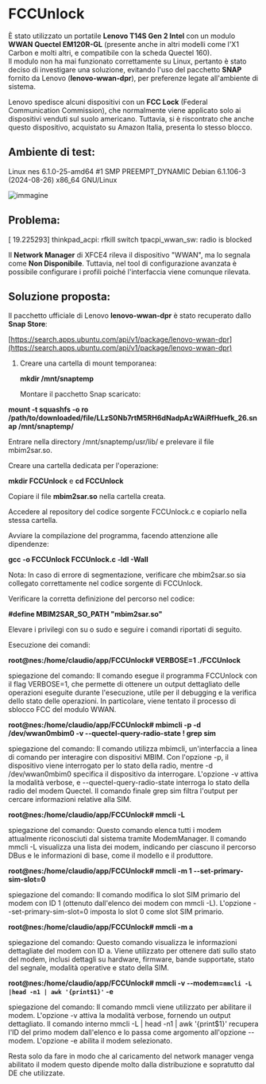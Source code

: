 # FCCUnlock

È stato utilizzato un portatile **Lenovo T14S Gen 2 Intel** con un modulo **WWAN Quectel EM120R-GL** (presente anche in altri modelli come l'X1 Carbon e molti altri, e compatibile con la scheda Quectel 160).  
Il modulo non ha mai funzionato correttamente su Linux, pertanto è stato deciso di investigare una soluzione, evitando l'uso del pacchetto **SNAP** fornito da Lenovo (**lenovo-wwan-dpr**), per preferenze legate all'ambiente di sistema.

Lenovo spedisce alcuni dispositivi con un **FCC Lock** (Federal Communication Commission), che normalmente viene applicato solo ai dispositivi venduti sul suolo americano. Tuttavia, si è riscontrato che anche questo dispositivo, acquistato su Amazon Italia, presenta lo stesso blocco.

## Ambiente di test:
Linux nes 6.1.0-25-amd64 #1 SMP PREEMPT_DYNAMIC Debian 6.1.106-3 (2024-08-26) x86_64 GNU/Linux

![immagine](https://github.com/user-attachments/assets/9c2d3b05-5d56-4881-9c55-72406e041ba6)


## Problema:
[ 19.225293] thinkpad_acpi: rfkill switch tpacpi_wwan_sw: radio is blocked

Il **Network Manager** di XFCE4 rileva il dispositivo "WWAN", ma lo segnala come **Non Disponibile**. Tuttavia, nel tool di configurazione avanzata è possibile configurare i profili poiché l'interfaccia viene comunque rilevata.

## Soluzione proposta:
Il pacchetto ufficiale di Lenovo **lenovo-wwan-dpr** è stato recuperato dallo **Snap Store**:

[https://search.apps.ubuntu.com/api/v1/package/lenovo-wwan-dpr](https://search.apps.ubuntu.com/api/v1/package/lenovo-wwan-dpr)

1. Creare una cartella di mount temporanea:
   
   **mkdir /mnt/snaptemp**

   Montare il pacchetto Snap scaricato:

**mount -t squashfs -o ro /path/to/downloaded/file/LLzS0Nb7rtM5RH6dNadpAzWAiRfHuefk_26.snap /mnt/snaptemp/**

Entrare nella directory /mnt/snaptemp/usr/lib/ e prelevare il file mbim2sar.so.

Creare una cartella dedicata per l'operazione:

**mkdir FCCUnlock**
e
**cd FCCUnlock**

Copiare il file **mbim2sar.so** nella cartella creata.

Accedere al repository del codice sorgente FCCUnlock.c e copiarlo nella stessa cartella.

Avviare la compilazione del programma, facendo attenzione alle dipendenze:

**gcc -o FCCUnlock FCCUnlock.c -ldl -Wall**

Nota: In caso di errore di segmentazione, verificare che mbim2sar.so sia collegato correttamente nel codice sorgente di FCCUnlock.

Verificare la corretta definizione del percorso nel codice:

**#define MBIM2SAR_SO_PATH "mbim2sar.so"**

Elevare i privilegi con su o sudo e seguire i comandi riportati di seguito.

Esecuzione dei comandi:

**root@nes:/home/claudio/app/FCCUnlock# VERBOSE=1 ./FCCUnlock**

spiegazione del comando:
Il comando esegue il programma FCCUnlock con il flag VERBOSE=1, che permette di ottenere un output dettagliato delle operazioni eseguite durante l'esecuzione, utile per il debugging e la verifica dello stato delle operazioni. In particolare, viene tentato il processo di sblocco FCC del modulo WWAN.

**root@nes:/home/claudio/app/FCCUnlock# mbimcli -p -d /dev/wwan0mbim0 -v --quectel-query-radio-state ! grep sim**

spiegazione del comando:
Il comando utilizza mbimcli, un'interfaccia a linea di comando per interagire con dispositivi MBIM. Con l'opzione -p, il dispositivo viene interrogato per lo stato della radio, mentre -d /dev/wwan0mbim0 specifica il dispositivo da interrogare. L'opzione -v attiva la modalità verbose, e --quectel-query-radio-state interroga lo stato della radio del modem Quectel. Il comando finale grep sim filtra l'output per cercare informazioni relative alla SIM.

**root@nes:/home/claudio/app/FCCUnlock# mmcli -L**

spiegazione del comando:
Questo comando elenca tutti i modem attualmente riconosciuti dal sistema tramite ModemManager. Il comando mmcli -L visualizza una lista dei modem, indicando per ciascuno il percorso DBus e le informazioni di base, come il modello e il produttore.

**root@nes:/home/claudio/app/FCCUnlock# mmcli -m 1 --set-primary-sim-slot=0**

spiegazione del comando:
Il comando modifica lo slot SIM primario del modem con ID 1 (ottenuto dall'elenco dei modem con mmcli -L). L'opzione --set-primary-sim-slot=0 imposta lo slot 0 come slot SIM primario.

**root@nes:/home/claudio/app/FCCUnlock# mmcli -m a**

spiegazione del comando:
Questo comando visualizza le informazioni dettagliate del modem con ID a. Viene utilizzato per ottenere dati sullo stato del modem, inclusi dettagli su hardware, firmware, bande supportate, stato del segnale, modalità operative e stato della SIM.

**root@nes:/home/claudio/app/FCCUnlock# mmcli -v --modem=`mmcli -L |head -n1 | awk '{print$1}'` -e**

spiegazione del comando:
Il comando mmcli viene utilizzato per abilitare il modem. L'opzione -v attiva la modalità verbose, fornendo un output dettagliato. Il comando interno mmcli -L | head -n1 | awk '{print$1}' recupera l'ID del primo modem dall'elenco e lo passa come argomento all'opzione --modem. L'opzione -e abilita il modem selezionato.

Resta solo da fare in modo che al caricamento del network manager venga abilitato il modem questo dipende molto dalla distribuzione e sopratutto dal DE che utilizzate.
